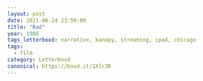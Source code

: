```yaml
---
layout: post 
date: 2021-06-24 23:59:00
title: "Rad"
year: 1986
tags_letterboxd: narrative, kanopy, streaming, ipad, chicago
tags:
  - film
category: Letterboxd
canonical: https://boxd.it/1Xlc3R
---
```

